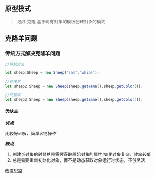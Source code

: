 ## 原型模式

>通过 克隆 基于现有对象的模板创建对象的模式



## 克隆羊问题

### 传统方式解决克隆羊问题

```ts
//传统方法

let sheep:Sheep = new Sheep("sam","white");

//克隆羊
let sheep2:Sheep = new Sheep(sheep.getName(),sheep.getColor());

//克隆羊
let sheep3:Sheep = new Sheep(sheep.getName(),sheep.getColor());
```

#### 优缺点

***优点*** 

比较好理解，简单容易操作

***缺点***

1. 创建新对象的时候总是需要获取原始对象的属性(如果对象复杂，效率较低
2. 总是需要重新初始化对象，而不是动态获取对象运行时状态，不够灵活

改进思路

